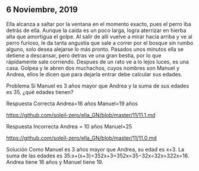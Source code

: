 
## 6 Noviembre, 2019

Ella alcanza a saltar por la ventana en el momento exacto, pues el perro iba detrás de ella. Aunque la caída es un poco larga, logra aterrizar en hierba alta que amortigua el golpe. Al salir de allí vuelve a mirar hacía arriba y ve al perro furioso, le da tanta angustia que sale a correr por el bosque sin rumbo alguno, solo desea alejarse lo más pronto. Pasados unos minutos ella se detiene a descansar, pero detras ve una gran bestia, por lo que rápidamente sale corriendo. Despues de un rato ve a lo lejos luces, es una casa. Golpea y le abren dos muchachos, cuyos nombres son Manuel y Andrea, ellos le dicen que para dejarla entrar debe calcular sus edades.

Problema
Si Manuel es 3 años mayor que Andrea y la suma de sus edades es 35, ¿qué edades tienen?

Respuesta Correcta
Andrea=16 años Manuel=19 años

https://github.com/soleil-zero/ella_GN/blob/master/11/11.1.md

Respuesta Incorrecta
Andrea = 10 años Manuel=25

https://github.com/soleil-zero/ella_GN/blob/master/11/11.0.md

Solución
Como Manuel es 3 años mayor que Andrea, su edad es x+3. La suma de las edades es 35:x+(x+3)=352x+3=352x=35−32x=32x=322x=16. Andrea tiene 16 años y Manuel tiene 19.
